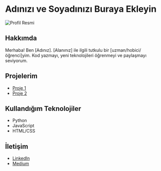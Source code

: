# Adınızı ve Soyadınızı Buraya Ekleyin

![Profil Resmi](https://example.com/your-profile-image.jpg)


## Hakkımda

Merhaba! Ben [Adınız]. [Alanınız] ile ilgili tutkulu bir [uzman/hobici/öğrenci]yim. Kod yazmayı, yeni teknolojileri öğrenmeyi ve paylaşmayı seviyorum.


## Projelerim

- [Proje 1](https://github.com/username/project-1)
- [Proje 2](https://github.com/username/project-2)


## Kullandığım Teknolojiler

- Python
- JavaScript
- HTML/CSS

## İletişim

- [LinkedIn](https://www.linkedin.com/in/username)
- [Medium](https://medium.com/@fthsymz60)
